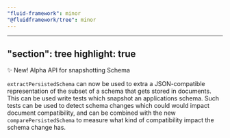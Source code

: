 ```yaml
---
"fluid-framework": minor
"@fluidframework/tree": minor
---
```

---
"section": tree
highlight: true
---

✨ New! Alpha API for snapshotting Schema

`extractPersistedSchema` can now be used to extra a JSON-compatible representation of the subset of a schema that gets stored in documents.
This can be used write tests which snapshot an applications schema.
Such tests can be used to detect schema changes which could would impact document compatibility,
and can be combined with the new `comparePersistedSchema` to measure what kind of compatibility impact the schema change has.
